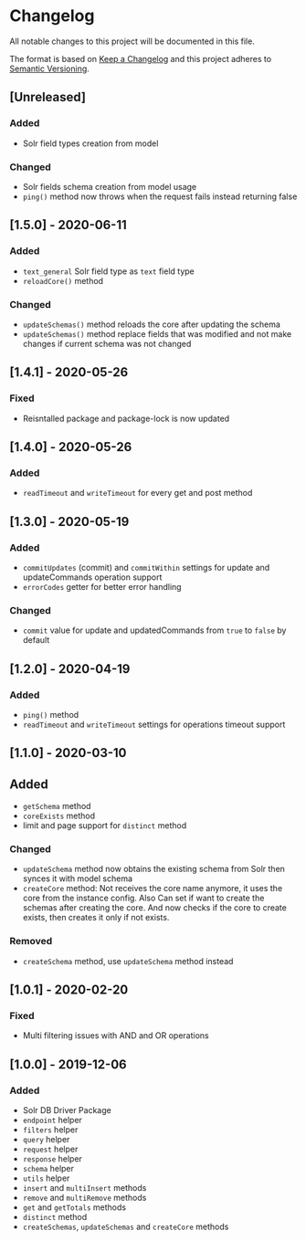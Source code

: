 # Changelog

All notable changes to this project will be documented in this file.

The format is based on [Keep a Changelog](http://keepachangelog.com/en/1.0.0/)
and this project adheres to [Semantic Versioning](http://semver.org/spec/v2.0.0.html).

## [Unreleased]
### Added
- Solr field types creation from model

### Changed
- Solr fields schema creation from model usage
- `ping()` method now throws when the request fails instead returning false

## [1.5.0] - 2020-06-11
### Added
- `text_general` Solr field type as `text` field type
- `reloadCore()` method

### Changed
- `updateSchemas()` method reloads the core after updating the schema
- `updateSchemas()` method replace fields that was modified and not make changes if current schema was not changed

## [1.4.1] - 2020-05-26
### Fixed
- Reisntalled package and package-lock is now updated

## [1.4.0] - 2020-05-26
### Added
- `readTimeout` and `writeTimeout` for every get and post method

## [1.3.0] - 2020-05-19
### Added
- `commitUpdates` (commit) and `commitWithin` settings for update and updateCommands operation support
- `errorCodes` getter for better error handling

### Changed
- `commit` value for update and updatedCommands from `true` to `false` by default

## [1.2.0] - 2020-04-19
### Added
- `ping()` method
- `readTimeout` and `writeTimeout` settings for operations timeout support

## [1.1.0] - 2020-03-10
## Added
- `getSchema` method
- `coreExists` method
- limit and page support for `distinct` method

### Changed
- `updateSchema` method now obtains the existing schema from Solr then synces it with model schema
- `createCore` method: Not receives the core name anymore, it uses the core from the instance config.
	Also Can set if want to create the schemas after creating the core.
	And now checks if the core to create exists, then creates it only if not exists.

### Removed
- `createSchema` method, use `updateSchema` method instead

## [1.0.1] - 2020-02-20
### Fixed
- Multi filtering issues with AND and OR operations

## [1.0.0] - 2019-12-06
### Added
- Solr DB Driver Package
- `endpoint` helper
- `filters` helper
- `query` helper
- `request` helper
- `response` helper
- `schema` helper
- `utils` helper
- `insert` and `multiInsert` methods
- `remove` and `multiRemove` methods
- `get` and `getTotals` methods
- `distinct` method
- `createSchemas`, `updateSchemas` and `createCore` methods